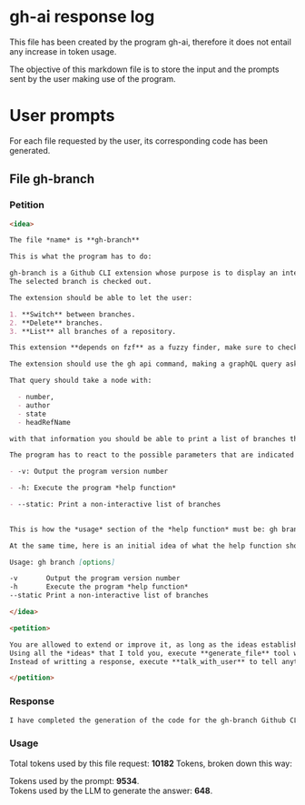 # gh-ai response log 

This file has been created by the program gh-ai, therefore it does not entail any increase in token usage.  

The objective of this markdown file is to store the input and the prompts sent by the user making use of the program. 

# User prompts 

For each file requested by the user, its corresponding code has been generated. 

## File gh-branch

### Petition

```md
<idea>

The file *name* is **gh-branch**

This is what the program has to do:

gh-branch is a Github CLI extension whose purpose is to display an interactive branch switcher listing local branches in relation of the pull request in the repository.
The selected branch is checked out.

The extension should be able to let the user: 

1. **Switch** between branches.
2. **Delete** branches.
3. **List** all branches of a repository.

This extension **depends on fzf** as a fuzzy finder, make sure to check if the user has installed fzf,  in case it doesn't echo an error and exit the program.

The extension should use the gh api command, making a graphQL query asking for the pull requests of an specific repository.

That query should take a node with:

  - number,
  - author
  - state
  - headRefName

with that information you should be able to print a list of branches that contains the *headRefName* followed by the *number*, the *number* should have a different color depeding on the pull request *state* and the the *author.login*.

The program has to react to the possible parameters that are indicated through the command line:

- -v: Output the program version number

- -h: Execute the program *help function*

- --static: Print a non-interactive list of branches

 
This is how the *usage* section of the *help function* must be: gh branch [options]

At the same time, here is an initial idea of what the help function should be returning. 

Usage: gh branch [options]

-v       Output the program version number
-h       Execute the program *help function*
--static Print a non-interactive list of branches

</idea>  

<petition>

You are allowed to extend or improve it, as long as the ideas established in the <idea> section are maintained.
Using all the *ideas* that I told you, execute **generate_file** tool with the generated code from the translation of my ideas to code.
Instead of writting a response, execute **talk_with_user** to tell anything that is not code.  

</petition>

```

### Response

```bash
I have completed the generation of the code for the gh-branch Github CLI extension. You can find the code in the file gh-branch.sh.
```
### Usage

Total tokens used by this file request: **10182** Tokens, broken down this way:

Tokens used by the prompt: **9534**.  
Tokens used by the LLM to generate the answer: **648**.
